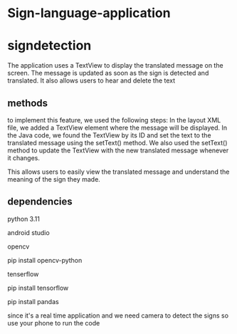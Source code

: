 # Sign-language-application

# signdetection
The application uses a TextView to display the translated message on the screen. The message is updated as soon as the sign is detected and translated. It also allows users to hear and delete the text



## methods
to implement this feature, we used the following steps:
In the layout XML file, we added a TextView element where the message will be displayed.
In the Java code, we found the TextView by its ID and set the text to the translated message using the setText() method.
We also used the setText() method to update the TextView with the new translated message whenever it changes.

This allows users to easily view the translated message and understand the meaning of the sign they made.
## dependencies
python 3.11

android studio

opencv 

 pip install opencv-python

tenserflow

 pip install tensorflow

 pip install pandas 


 since it's a real time  application and we need camera to detect the signs so use your phone to run the code
